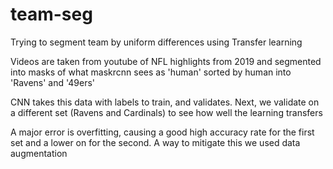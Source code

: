 # team-seg
Trying to segment team by uniform differences using Transfer learning

Videos are taken from youtube of NFL highlights from 2019 and segmented into masks of what maskrcnn sees as 'human'
sorted by human into 'Ravens' and '49ers' 

CNN takes this data with labels to train, and validates.
Next, we validate on a different set (Ravens and Cardinals) to see how well the learning transfers

A major error is overfitting, causing a good high accuracy rate for the first set and a lower on for the second. 
A way to mitigate this we used data augmentation

